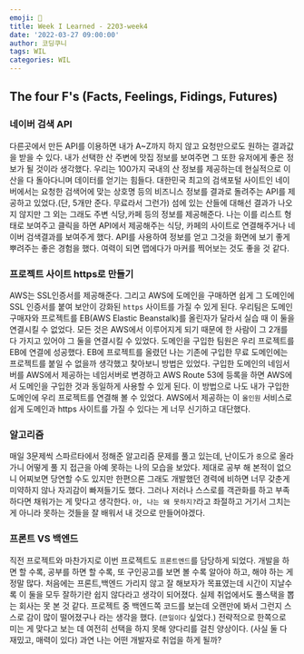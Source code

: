 ```yaml
---
emoji: 🍄
title: Week I Learned - 2203-week4
date: '2022-03-27 09:00:00'
author: 코딩쿠니
tags: WIL
categories: WIL
--- 
```


## The four F's (Facts, Feelings, Fidings, Futures)
### 네이버 검색 API
다른곳에서 만든 API를 이용하면 내가 A~Z까지 하지 않고 요청만으로도 원하는 결과값을 받을 수 있다. 내가 선택한 산 주변에 맛집 정보를 보여주면 그 또한 유저에게 좋은 정보가 될 것이라 생각했다. 우리는 100가지 국내의 산 정보를 제공하는데 현실적으로 이 산을 다 돌아다니며 데이터를 얻기는 힘들다. 대한민국 최고의 검색포털 사이트인 네이버에서는 요청한 검색어에 맞는 상호명 등의 비즈니스 정보를 결과로 돌려주는 API를 제공하고 있었다.(단, 5개만 준다. 무료라서 그런가) 섬에 있는 산들에 대해선 결과가 나오지 않지만 그 외는 그래도 주변 식당,카페 등의 정보를 제공해준다. 나는 이를 리스트 형태로 보여주고 클릭을 하면 API에서 제공해주는 식당, 카페의 사이트로 연결해주거나 네이버 검색결과를 보여주게 했다. API를 사용하여 정보를 얻고 그것을 화면에 보기 좋게 뿌려주는 좋은 경험을 했다. 여력이 되면 맵에다가 마커를 찍어보는 것도 좋을 것 같다.

### 프로젝트 사이트 https로 만들기
AWS는 SSL인증서를 제공해준다. 그리고 AWS에 도메인을 구매하면 쉽게 그 도메인에 SSL 인증서를 붙여 보안이 강화된 `https` 사이트를 가질 수 있게 된다. 우리팀은 도메인 구매자와 프로젝트를 EB(AWS Elastic Beanstalk)를 올린자가 달라서 실습 때 이 둘을 연결시킬 수 없었다. 모든 것은 AWS에서 이루어지게 되기 때문에 한 사람이 그 2개를 다 가지고 있어야 그 둘을 연결시킬 수 있었다. 도메인을 구입한 팀원은 우리 프로젝트를 EB에 연결에 성공했다. EB에 프로젝트를 올렸던 나는 기존에 구입한 무료 도메인에는 프로젝트를 붙일 수 없을까 생각했고 찾아보니 방법은 있었다. 구입한 도메인의 네임서버를 AWS에서 제공하는 네임서버로 변경하고 AWS Route 53에 등록을 하면 AWS에서 도메인을 구입한 것과 동일하게 사용할 수 있게 된다. 이 방법으로 나도 내가 구입한 도메인에 우리 프로젝트를 연결해 볼 수 있었다. AWS에서 제공하는 이 `올인원` 서비스로 쉽게 도메인과 https 사이트를 가질 수 있다는 게 너무 신기하고 대단했다. 

### 알고리즘
매일 3문제씩 스파르타에서 정해준 알고리즘 문제를 풀고 있는데, 난이도가 `중`으로 올라가니 어떻게 풀 지 접근을 아예 못하는 나의 모습을 보았다. 제대로 공부 해 본적이 없으니 어찌보면 당연할 수도 있지만 한편으론 그래도 개발했던 경력에 비하면 너무 갖춘게 미약하지 않나 자괴감이 빠져들기도 했다. 그러나 저러나 스스로를 객관화를 하고 부족하다면 채워가는 게 맞다고 생각한다. `아, 나는 왜 못하지?`라고 좌절하고 거기서 그치는 게 아니라 못하는 것들을 잘 배워서 내 것으로 만들어야겠다.

### 프론트 VS 백엔드
직전 프로젝트와 마찬가지로 이번 프로젝트도 `프론트엔드`를 담당하게 되었다. 개발을 하면 할 수록, 공부를 하면 할 수록, 또 구인공고를 보면 볼 수록 알아야 하고, 해야 하는 게 정말 많다. 처음에는 프론트,백엔드 가리지 않고 잘 해보자가 목표였는데 시간이 지날수록 이 둘을 모두 잘하기란 쉽지 않다라고 생각이 되어졌다. 실제 취업에서도 풀스택을 뽑는 회사는 못 본 것 같다. 프로젝트 중 백엔드쪽 코드를 보는데 오랜만에 봐서 그런지 스스로 감이 많이 떨어졌구나 라는 생각을 했다. (`큰일이다` 싶었다.) 전략적으로 한쪽으로 미는 게 맞다고 보는 데 여전히 선택을 하지 못해 양다리를 걸친 양상이다. (사실 둘 다 재밌고, 매력이 있다) 과연 나는 어떤 개발자로 취업을 하게 될까?

```toc
```